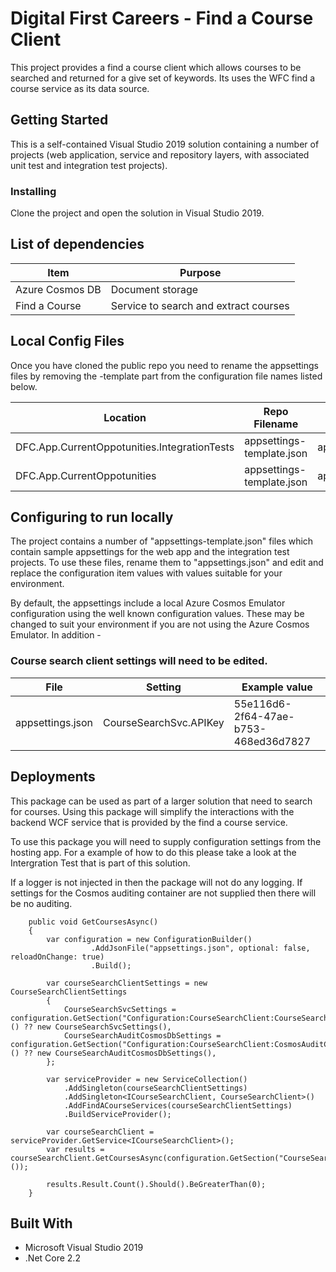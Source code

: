 # Digital First Careers - Find a Course Client

This project provides a find a course client which allows courses to be searched and returned for a give set of keywords.
Its uses the WFC find a course service as its data source.


## Getting Started

This is a self-contained Visual Studio 2019 solution containing a number of projects (web application, service and repository layers, with associated unit test and integration test projects).

### Installing

Clone the project and open the solution in Visual Studio 2019.

## List of dependencies

|Item	|Purpose|
|-------|-------|
|Azure Cosmos DB | Document storage |
|Find a Course|Service to search and extract courses|

## Local Config Files

Once you have cloned the public repo you need to rename the appsettings files by removing the -template part from the configuration file names listed below.

| Location | Repo Filename | Rename to |
|-------|-------|-------|
| DFC.App.CurrentOppotunities.IntegrationTests | appsettings-template.json | appsettings.json |
| DFC.App.CurrentOppotunities | appsettings-template.json | appsettings.json |

## Configuring to run locally

The project contains a number of "appsettings-template.json" files which contain sample appsettings for the web app and the integration test projects. To use these files, rename them to "appsettings.json" and edit and replace the configuration item values with values suitable for your environment.

By default, the appsettings include a local Azure Cosmos Emulator configuration using the well known configuration values. These may be changed to suit your environment if you are not using the Azure Cosmos Emulator. 
In addition -


### Course search client settings will need to be edited.

|File                                       |Setting                        |Example value                      |
|------------------------------------------|------------------------------|----------------------------------|
| appsettings.json     | CourseSearchSvc.APIKey      | 55e116d6-2f64-47ae-b753-468ed36d7827 |


## Deployments

This package can be used as part of a larger solution that need to search for courses.
Using this package will simplify the interactions with the backend WCF service that is provided by the find a course service.

To use this package you will need to supply configuration settings from the hosting app.
For a example of how to do this please take a look at the Intergration Test that is part of this solution.

If a logger is not injected in then the package will not do any logging.
If settings for the Cosmos auditing container are not supplied then there will be no auditing.

        public void GetCoursesAsync()
        {
            var configuration = new ConfigurationBuilder()
                      .AddJsonFile("appsettings.json", optional: false, reloadOnChange: true)
                      .Build();

            var courseSearchClientSettings = new CourseSearchClientSettings
            {
                CourseSearchSvcSettings = configuration.GetSection("Configuration:CourseSearchClient:CourseSearchSvc").Get<CourseSearchSvcSettings>() ?? new CourseSearchSvcSettings(),
                CourseSearchAuditCosmosDbSettings = configuration.GetSection("Configuration:CourseSearchClient:CosmosAuditConnection").Get<CourseSearchAuditCosmosDbSettings>() ?? new CourseSearchAuditCosmosDbSettings(),
            };

            var serviceProvider = new ServiceCollection()
                .AddSingleton(courseSearchClientSettings)
                .AddSingleton<ICourseSearchClient, CourseSearchClient>()
                .AddFindACourseServices(courseSearchClientSettings)
                .BuildServiceProvider();

            var courseSearchClient = serviceProvider.GetService<ICourseSearchClient>();
            var results = courseSearchClient.GetCoursesAsync(configuration.GetSection("CourseSearch:KeyWordsForTest").Get<string>());

            results.Result.Count().Should().BeGreaterThan(0);
        }



## Built With

* Microsoft Visual Studio 2019
* .Net Core 2.2

